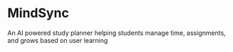 # MindSync
 An AI powered study planner helping students manage time, assignments, and grows based on user learning
